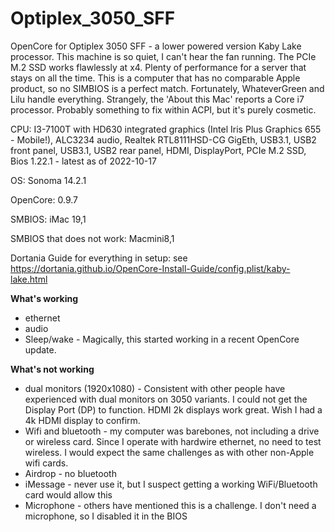 # Optiplex_3050_SFF
OpenCore for Optiplex 3050 SFF - a lower powered version Kaby Lake processor. This machine is so quiet, I can't hear the fan running. The PCIe M.2 SSD works flawlessly at x4. Plenty of performance for a server that stays on all the time. This is a computer that has no comparable Apple product, so no SIMBIOS is a perfect match. Fortunately, WhateverGreen and Lilu handle everything. Strangely, the 'About this Mac' reports a Core i7 processor. Probably something to fix within ACPI, but it's purely cosmetic.

CPU: I3-7100T with HD630 integrated graphics (Intel Iris Plus Graphics 655 - Mobile!),
ALC3234 audio,
Realtek RTL8111HSD-CG GigEth,
USB3.1, USB2 front panel,
USB3.1, USB2 rear panel,
HDMI,
DisplayPort,
PCIe M.2 SSD,
Bios 1.22.1 - latest as of 2022-10-17

OS: Sonoma 14.2.1

OpenCore: 0.9.7

SMBIOS: iMac 19,1

SMBIOS that does not work: Macmini8,1

Dortania Guide for everything in setup: see https://dortania.github.io/OpenCore-Install-Guide/config.plist/kaby-lake.html

<b>What's working</b>
<ul>
<li>ethernet
<li>audio
<li>Sleep/wake - Magically, this started working in a recent OpenCore update.
</ul>

<b>What's not working</b>
<ul>
<li>dual monitors (1920x1080) - Consistent with other people have experienced with dual monitors on 3050 variants. I could not get the Display Port (DP) to function. HDMI 2k displays work great. Wish I had a 4k HDMI display to confirm.
<li>Wifi and bluetooth - my computer was barebones, not including a drive or wireless card. Since I operate with hardwire ethernet, no need to test wireless. I would expect the same challenges as with other non-Apple wifi cards.
<li>Airdrop - no bluetooth
<li>iMessage - never use it, but I suspect getting a working WiFi/Bluetooth card would allow this
<li>Microphone - others have mentioned this is a challenge. I don't need a microphone, so I disabled it in the BIOS
</ul>


